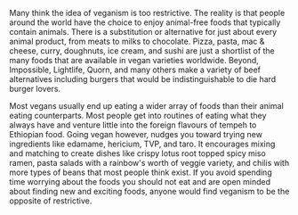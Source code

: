 Many think the idea of veganism is too restrictive. The reality is that people around the world have the choice to enjoy animal-free foods that typically contain animals. There is a substitution or alternative for just about every animal product, from meats to milks to chocolate. Pizza, pasta, mac & cheese, curry, doughnuts, ice cream, and sushi are just a shortlist of the many foods that are available in vegan varieties worldwide. Beyond, Impossible, Lightlife, Quorn, and many others make a variety of beef alternatives including burgers that would be indistinguishable to die hard burger lovers. 

Most vegans usually end up eating a wider array of foods than their animal eating counterparts. Most people get into routines of eating what they always have and venture little into the foreign flavours of tempeh to Ethiopian food. Going vegan however, nudges you toward trying new ingredients like edamame, hericium, TVP, and taro. It encourages mixing and matching to create dishes like crispy lotus root topped spicy miso ramen, pasta salads with a rainbow's worth of veggie variety, and chilis with more types of beans that most people think exist. If you avoid spending time worrying about the foods you should not eat and are open minded about finding new and exciting foods, anyone would find veganism to be the opposite of restrictive.

